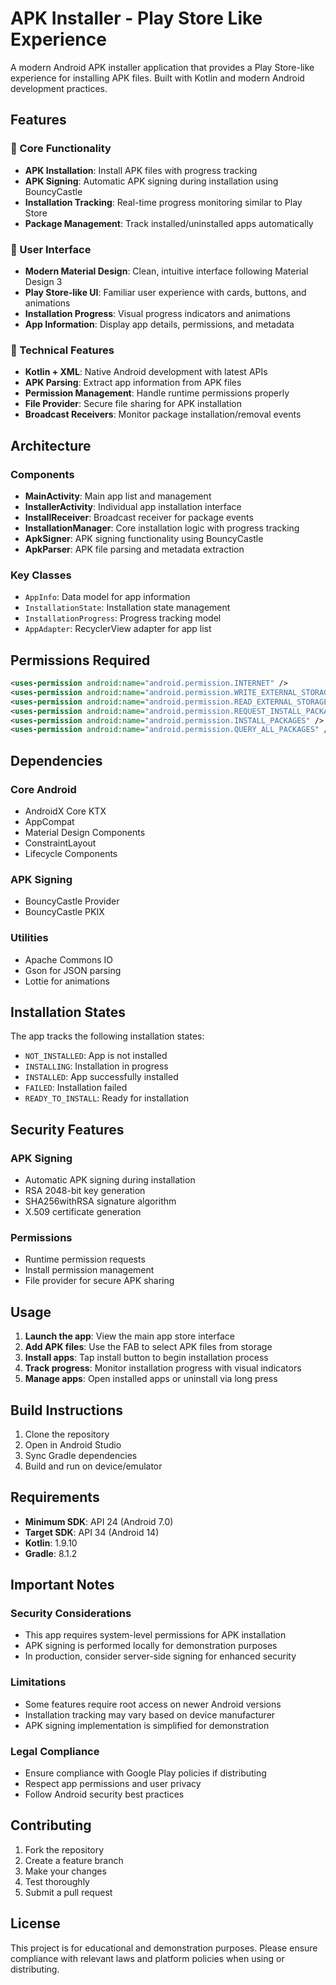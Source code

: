 # APK Installer - Play Store Like Experience

A modern Android APK installer application that provides a Play Store-like experience for installing APK files. Built with Kotlin and modern Android development practices.

## Features

### 🚀 Core Functionality
- **APK Installation**: Install APK files with progress tracking
- **APK Signing**: Automatic APK signing during installation using BouncyCastle
- **Installation Tracking**: Real-time progress monitoring similar to Play Store
- **Package Management**: Track installed/uninstalled apps automatically

### 📱 User Interface
- **Modern Material Design**: Clean, intuitive interface following Material Design 3
- **Play Store-like UI**: Familiar user experience with cards, buttons, and animations
- **Installation Progress**: Visual progress indicators and animations
- **App Information**: Display app details, permissions, and metadata

### 🔧 Technical Features
- **Kotlin + XML**: Native Android development with latest APIs
- **APK Parsing**: Extract app information from APK files
- **Permission Management**: Handle runtime permissions properly
- **File Provider**: Secure file sharing for APK installation
- **Broadcast Receivers**: Monitor package installation/removal events

## Architecture

### Components
- **MainActivity**: Main app list and management
- **InstallerActivity**: Individual app installation interface
- **InstallReceiver**: Broadcast receiver for package events
- **InstallationManager**: Core installation logic with progress tracking
- **ApkSigner**: APK signing functionality using BouncyCastle
- **ApkParser**: APK file parsing and metadata extraction

### Key Classes
- `AppInfo`: Data model for app information
- `InstallationState`: Installation state management
- `InstallationProgress`: Progress tracking model
- `AppAdapter`: RecyclerView adapter for app list

## Permissions Required

```xml
<uses-permission android:name="android.permission.INTERNET" />
<uses-permission android:name="android.permission.WRITE_EXTERNAL_STORAGE" />
<uses-permission android:name="android.permission.READ_EXTERNAL_STORAGE" />
<uses-permission android:name="android.permission.REQUEST_INSTALL_PACKAGES" />
<uses-permission android:name="android.permission.INSTALL_PACKAGES" />
<uses-permission android:name="android.permission.QUERY_ALL_PACKAGES" />
```

## Dependencies

### Core Android
- AndroidX Core KTX
- AppCompat
- Material Design Components
- ConstraintLayout
- Lifecycle Components

### APK Signing
- BouncyCastle Provider
- BouncyCastle PKIX

### Utilities
- Apache Commons IO
- Gson for JSON parsing
- Lottie for animations

## Installation States

The app tracks the following installation states:
- `NOT_INSTALLED`: App is not installed
- `INSTALLING`: Installation in progress
- `INSTALLED`: App successfully installed
- `FAILED`: Installation failed
- `READY_TO_INSTALL`: Ready for installation

## Security Features

### APK Signing
- Automatic APK signing during installation
- RSA 2048-bit key generation
- SHA256withRSA signature algorithm
- X.509 certificate generation

### Permissions
- Runtime permission requests
- Install permission management
- File provider for secure APK sharing

## Usage

1. **Launch the app**: View the main app store interface
2. **Add APK files**: Use the FAB to select APK files from storage
3. **Install apps**: Tap install button to begin installation process
4. **Track progress**: Monitor installation progress with visual indicators
5. **Manage apps**: Open installed apps or uninstall via long press

## Build Instructions

1. Clone the repository
2. Open in Android Studio
3. Sync Gradle dependencies
4. Build and run on device/emulator

## Requirements

- **Minimum SDK**: API 24 (Android 7.0)
- **Target SDK**: API 34 (Android 14)
- **Kotlin**: 1.9.10
- **Gradle**: 8.1.2

## Important Notes

### Security Considerations
- This app requires system-level permissions for APK installation
- APK signing is performed locally for demonstration purposes
- In production, consider server-side signing for enhanced security

### Limitations
- Some features require root access on newer Android versions
- Installation tracking may vary based on device manufacturer
- APK signing implementation is simplified for demonstration

### Legal Compliance
- Ensure compliance with Google Play policies if distributing
- Respect app permissions and user privacy
- Follow Android security best practices

## Contributing

1. Fork the repository
2. Create a feature branch
3. Make your changes
4. Test thoroughly
5. Submit a pull request

## License

This project is for educational and demonstration purposes. Please ensure compliance with relevant laws and platform policies when using or distributing.